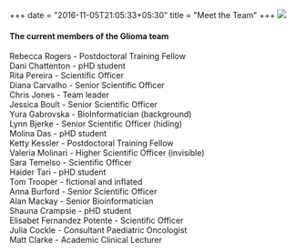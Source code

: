 +++
date = "2016-11-05T21:05:33+05:30"
title = "Meet the Team"
+++
![](/img/GliomaTeam.jpg)
#### The current members of the Glioma team
Rebecca Rogers - Postdoctoral Training Fellow  
Dani Chattenton - pHD student  
Rita Pereira - Scientific Officer  
Diana Carvalho - Senior Scientific Officer  
Chris Jones - Team leader  
Jessica Boult - Senior Scientific Officer  
Yura Gabrovska - BioInformatician (background)  
Lynn Bjerke - Senior Scientific Officer (hiding)  
Molina Das - pHD student  
Ketty Kessler - Postdoctoral Training Fellow  
Valeria Molinari - Higher Scientific Officer (invisible)  
Sara Temelso - Scientific Officer  
Haider Tari - pHD student  
Tom Trooper - fictional and inflated  
Anna Burford - Senior Scientific Officer  
Alan Mackay - Senior Bioinformatician  
Shauna Crampsie - pHD student  
Elisabet Fernandez Potente - Scientific Officer  
Julia Cockle - Consultant Paediatric Oncologist  
Matt Clarke - Academic Clinical Lecturer  
